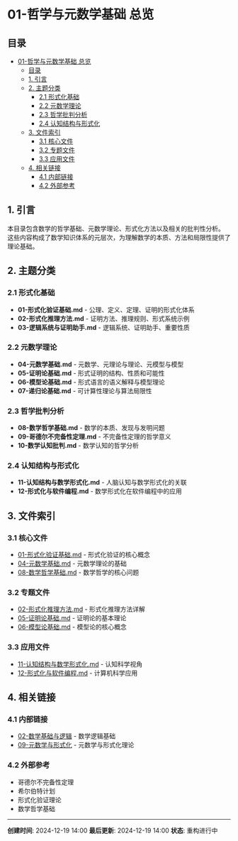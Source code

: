 # 01-哲学与元数学基础 总览

## 目录

- [01-哲学与元数学基础 总览](#01-哲学与元数学基础-总览)
  - [目录](#目录)
  - [1. 引言](#1-引言)
  - [2. 主题分类](#2-主题分类)
    - [2.1 形式化基础](#21-形式化基础)
    - [2.2 元数学理论](#22-元数学理论)
    - [2.3 哲学批判分析](#23-哲学批判分析)
    - [2.4 认知结构与形式化](#24-认知结构与形式化)
  - [3. 文件索引](#3-文件索引)
    - [3.1 核心文件](#31-核心文件)
    - [3.2 专题文件](#32-专题文件)
    - [3.3 应用文件](#33-应用文件)
  - [4. 相关链接](#4-相关链接)
    - [4.1 内部链接](#41-内部链接)
    - [4.2 外部参考](#42-外部参考)

## 1. 引言

本目录包含数学的哲学基础、元数学理论、形式化方法以及相关的批判性分析。
这些内容构成了数学知识体系的元层次，为理解数学的本质、方法和局限性提供了理论基础。

## 2. 主题分类

### 2.1 形式化基础

- **01-形式化验证基础.md** - 公理、定义、定理、证明的形式化体系
- **02-形式化推理方法.md** - 证明方法、推理规则、形式系统示例
- **03-逻辑系统与证明助手.md** - 逻辑系统、证明助手、重要性质

### 2.2 元数学理论

- **04-元数学基础.md** - 元数学、元理论与理论、元模型与模型
- **05-证明论基础.md** - 形式证明的结构、性质和可能性
- **06-模型论基础.md** - 形式语言的语义解释与模型理论
- **07-递归论基础.md** - 可计算性理论与算法局限性

### 2.3 哲学批判分析

- **08-数学哲学基础.md** - 数学的本质、发现与发明问题
- **09-哥德尔不完备性定理.md** - 不完备性定理的哲学意义
- **10-数学认知批判.md** - 数学认知的哲学分析

### 2.4 认知结构与形式化

- **11-认知结构与数学形式化.md** - 人脑认知与数学形式化的关联
- **12-形式化与软件编程.md** - 数学形式化在软件编程中的应用

## 3. 文件索引

### 3.1 核心文件

- [01-形式化验证基础.md](./01-形式化验证基础.md) - 形式化验证的核心概念
- [04-元数学基础.md](./04-元数学基础.md) - 元数学理论的基础
- [08-数学哲学基础.md](./08-数学哲学基础.md) - 数学哲学的核心问题

### 3.2 专题文件

- [02-形式化推理方法.md](./02-形式化推理方法.md) - 形式化推理方法详解
- [05-证明论基础.md](./05-证明论基础.md) - 证明论的基本理论
- [06-模型论基础.md](./06-模型论基础.md) - 模型论的核心概念

### 3.3 应用文件

- [11-认知结构与数学形式化.md](./11-认知结构与数学形式化.md) - 认知科学视角
- [12-形式化与软件编程.md](./12-形式化与软件编程.md) - 计算机科学应用

## 4. 相关链接

### 4.1 内部链接

- [02-数学基础与逻辑](../02-数学基础与逻辑/00-总览.md) - 数学逻辑基础
- [09-元数学与形式化](../09-元数学与形式化/00-总览.md) - 元数学与形式化理论

### 4.2 外部参考

- 哥德尔不完备性定理
- 希尔伯特计划
- 形式化验证理论
- 数学哲学基础

---

**创建时间**: 2024-12-19 14:00
**最后更新**: 2024-12-19 14:00
**状态**: 重构进行中
